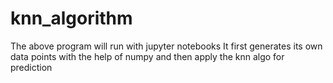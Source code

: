 # knn_algorithm
The above program will run with jupyter notebooks
It first generates its own data points with the help of numpy and then apply the knn algo for prediction
